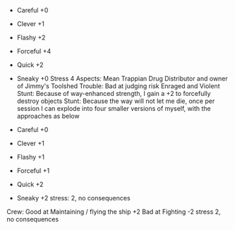 - Careful +0
- Clever +1
- Flashy +2
- Forceful +4
- Quick +2
- Sneaky +0
Stress 4
Aspects:
Mean Trappian Drug Distributor and owner of Jimmy's Toolshed
Trouble: Bad at judging risk
Enraged and Violent
Stunt: Because of way-enhanced strength, I gain a +2 to forcefully destroy objects
Stunt: Because the way will not let me die, once per session I can explode into four smaller versions of myself, with the approaches as below

- Careful +0
- Clever +1
- Flashy +1
- Forceful +1
- Quick +2
- Sneaky +2
stress: 2, no consequences



Crew:
Good at Maintaining / flying the ship +2
Bad at Fighting -2
stress 2, no consequences